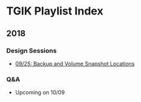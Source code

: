 # TGIK Playlist Index

## 2018

### Design Sessions

- [09/25: Backup and Volume Snapshot Locations](meetings/2018/design-session/0927/README.md)

### Q&A

- Upcoming on 10/09